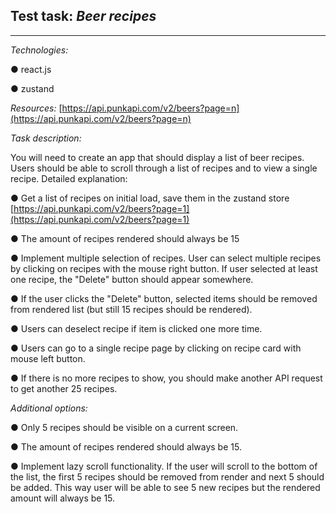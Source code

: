 ## Test task: _Beer recipes_

---

_Technologies:_

● react.js

● zustand

_Resources:_
[https://api.punkapi.com/v2/beers?page=n](https://api.punkapi.com/v2/beers?page=n)

_Task description:_

You will need to create an app that should display a list of beer recipes. Users
should be able to scroll through a list of recipes and to view a single recipe.
Detailed explanation:

● Get a list of recipes on initial load, save them in the zustand store
[https://api.punkapi.com/v2/beers?page=1](https://api.punkapi.com/v2/beers?page=1)

● The amount of recipes rendered should always be 15

● Implement multiple selection of recipes. User can select multiple recipes by
clicking on recipes with the mouse right button. If user selected at least one
recipe, the "Delete" button should appear somewhere.

● If the user clicks the "Delete" button, selected items should be removed from
rendered list (but still 15 recipes should be rendered).

● Users can deselect recipe if item is clicked one more time.

● Users can go to a single recipe page by clicking on recipe card with mouse
left button.

● If there is no more recipes to show, you should make another API request to
get another 25 recipes.

_Additional options:_

● Only 5 recipes should be visible on a current screen.

● The amount of recipes rendered should always be 15.

● Implement lazy scroll functionality. If the user will scroll to the bottom of
the list, the first 5 recipes should be removed from render and next 5 should be
added. This way user will be able to see 5 new recipes but the rendered amount
will always be 15.
